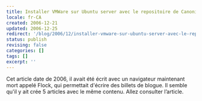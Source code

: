 ```yaml
---
title: Installer VMWare sur Ubuntu server avec le repositoire de Canonical
locale: fr-CA
created: 2006-12-21
updated: 2006-12-25
redirect: '/blog/2006/12/installer-vmware-sur-ubuntu-server-avec-le-repositoire-de-canonical/'
status: publish
revising: false
categories: []
tags: []
excerpt: ''
---
```


<nuxt-link to="/blog/2006/12/installer-vmware-sur-ubuntu-server-avec-le-repositoire-de-canonical">Cet article date de 2006, il avait été écrit avec un navigateur maintenant mort appelé Flock, qui permettait d'écrire des billets de blogue. Il semble qu'il y ait crée 5 articles avec le même contenu. Allez consulter l’article.</nuxt-link>

<!--
https://web.archive.org/web/20060916043739/http://www.flock.com/
https://web.archive.org/web/20071109134548/http://www.flock.com/blogged-with-flock
-->
